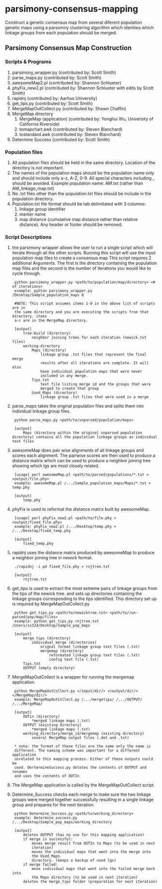 # parsimony-consensus-mapping
Construct a genetic consensus map from several diferent population genetic maps using a parsomny clustering algorithm which identiies which linkage groups from each population should be merged.

## Parsimony Consensus Map Construction

### Scripts & Programs

1. parsimony_wrapper.py  (contributed by: Scott Smith)
1. parse_maps.py (contributed by: Scott Smith)
1. awesomeMap2.pl  (contributed by: Shannon Schlueter)
1. phyFix_new2.pl  (contributed by: Shannon Schlueter with edits by Scott Smith)
1. rapidnj (contributed by: Aarhus University)
1. get_tips.py (contributed by: Scott Smith)
1. MergeMapOutCollect.py (contributed by: Shawn Chaffin)
1. MergeMap directory
	1. MergeMap (application)  (contributed by: Yonghui Wu, University of California Riverside)
	1. tomapchart.awk  (contributed by: Steven Blanchard)
	1. tostandard.awk  (contributed by: Steven Blanchard)	
1. Determine Success (contributed by: Scott Smith)
	
### Population files

1. All population files should be held in the same directory. Location of the 
	directory is not important.	
1. The names of the population maps should be the population name only and 
	should include only a-z, A-Z, 0-9. All special characters including 
	_ should be avoided. Example population name: AM.txt (rather than 
	AM_linkage_map.txt)	
1. No .txt files other than the population.txt files should be include in the 
	population directory.	
1. Population.txt file format should be tab delimitated with 3 columns: 
	1. linkage group identifier
	1. marker name
	1. map distance (cumulative map distance rather than relative distance). 
	Any header or footer should be removed.
	
	
### Script Descriptions

1. the parsimony wrapper allows the user to run a single script which will iterate 
through all the other scripts. Running this script will use the input population
map files to create a consensus map
This script requires 2 additional Arguments. The first is the 
directory containing the population map files and the second is the number of 
iterations you would like to cycle through.
	
		python parsimony_wrapper.py <path/to/population/map/directory> <# of iterations>
		example: pyhton parsimony_wrapper.py /Desktop/Sample_population_maps 8

		#NOTE: This script assumes items 1-9 in the above list of scripts are in 
		the same directory and you are executing the scripts from that directory. items 
		a-c are in the MergeMap directory.

		[output]
			tree-build (directory)
				neighbor joining trees for each iteration (newick.txt files)
			working-directory
				Maps (directory)
					linkage group .txt files that represent the final merge 
					results after all iterations are complete. It will also 
					have individual population maps that were never 
					included in any merge.
				Tips.txt
					text file listing merge id and the groups that were 
					merged to create that group
				Used_Maps (directory)
					linkage group .txt files that were used in a merge

1. parse_maps takes the original population files and splits them into individual 
linkage group files.

		python parse_maps.py <path/to/unparsed/population/maps>
	
		[output]
			Maps (directory within the original unparsed population directory) contains all the population linkage groups as individual text files

1. awesomeMap does pair wise alignments of all linkage groups and scores each
alignment. The pairwise scores are then used to produce a distance matrix 
which can be used to produce a neighbor joining tree showing which lgs are 
most closely related.
	
		[usage] perl awesomeMap.pl <path/to/parsed/populations/*.txt > <output/file.phy>
		example: awesomeMap.pl /.../Sample_population_maps/Maps/*.txt > temp.phy
	
		[output]
			temp.phy

1. phyFix is used to reformat the distance matrix built by awesomeMap.

		[usage] perl phyFix_new2.pl <path/to/file.phy > <output/fixed_file.phy>
		example: phyFix_new2.pl /.../Desktop/temp.phy > /.../Desktop/fixed_temp.phy
	
		[output]
			fixed_temp.phy
	
1. rapidnj uses the distance matrix produced by awesomeMap to produce a neighbor 
joining tree in newick format.
	
		./rapidnj -i pd fixed_file.phy > rnjtree.txt
	
		[output]
			rnjtree.txt
	
1. get_tips is used to extract the most extreme pairs of linkage groups from the tips 
	of the newick tree. and sets up directories containing the linkage groups 
	corresponding to the tips identified. This directory set up is required by 
	MergeMapOutCollect.py
	
		python get_tips.py <path/to/newicktree.txt> <path/to//un-parsed/pop/map/files>
		example: python get_tips.py rnjtree.txt /Users/ss324/Desktop/Sample_pop_maps
	
		[output]
			merge_tips (directory)
				individual merge (directories)
					orignal format linkage group text files (.txt)
					mergemap (directory)
						reformated linkage group text files (.txt)
						config text file (.txt)
			Tips.txt
			OUTPUT (empty directory)
1. MergeMapOutCollect is a wrapper for running the mergemap application.
	
		python MergeMapOutCollect.py </input/dir/> </output/dir/> </MergeMap/dir/>
		example: MergeMapOutCollect.py /.../mergetips/ /.../OUTPUT/ /.../MergeMap/
	
		[output]
			OUTin (directory)
				*merged linkage maps (.txt)
			OUTPUT (existing directory)
				*merged linkage maps (.txt)
			working_directory/merge_id/mergemap (existing directory)
				several MergeMap output files (.dot and .txt)
		
		* note: the format of these files are the same only the name is 
		different. The naming scheme was important for a different application 
		unrelated to this mapping process. Either of these outputs could be 
		used. DertermineSuccess.py deletes the contents of OUTPUT and renames 
		and uses the contents of OUTIn 
		
1. The MergeMap application is called by the MergeMapOutCollect script.

1. Determine_Success checks each merge to make sure the two linkage groups were merged 
	together successfully resulting in a single linkage group and prepares for the 
	next iteration.
	
		python Determine_Success.py <path/to/working_directory>
		example: Determine_success.py /.../Desktop/Sample_pop_maps/working_directory
	
		[output]
			deletes OUTPUT (has no use for this mapping application)
			if merge is successful:
				moves merge result from OUTIn to Maps (to be used in next 
				iteration)
				moves the individual maps that went into the merge into 
				the Used_Maps 
				directory. (keeps a backup of used lgs)
			if merge failed:
				move individual maps that went into the failed merge back into 
				the Maps directory (to be used in next iteration)
			deletes the merge_tips folder (preparation for next iteration)
		
